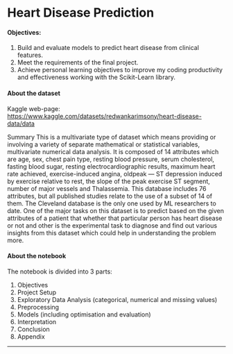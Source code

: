 # Heart Disease Prediction

#### Objectives:

1) Build and evaluate models to predict heart disease from clinical features.
2) Meet the requirements of the final project.
3) Achieve personal learning objectives to improve my coding productivity and effectiveness working with the Scikit-Learn library.

#### About the dataset

Kaggle web-page: https://www.kaggle.com/datasets/redwankarimsony/heart-disease-data/data

Summary
This is a multivariate type of dataset which means providing or involving a variety of separate mathematical or statistical variables, multivariate numerical data analysis. It is composed of 14 attributes which are age, sex, chest pain type, resting blood pressure, serum cholesterol, fasting blood sugar, resting electrocardiographic results, maximum heart rate achieved, exercise-induced angina, oldpeak — ST depression induced by exercise relative to rest, the slope of the peak exercise ST segment, number of major vessels and Thalassemia. This database includes 76 attributes, but all published studies relate to the use of a subset of 14 of them. The Cleveland database is the only one used by ML researchers to date. One of the major tasks on this dataset is to predict based on the given attributes of a patient that whether that particular person has heart disease or not and other is the experimental task to diagnose and find out various insights from this dataset which could help in understanding the problem more.

#### About the notebook

The notebook is divided into 3 parts:
1) Objectives
2) Project Setup
3) Exploratory Data Analysis (categorical, numerical and missing values)
4) Preprocessing
5) Models (including optimisation and evaluation)
6) Interpretation
7) Conclusion
8) Appendix

------------------------------------------------------------------------------------